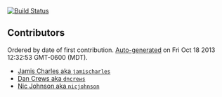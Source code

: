 [![Build Status](https://travis-ci.org/dncrews/simple-dash.js.png)](https://travis-ci.org/dncrews/simple-dash.js)

## Contributors
Ordered by date of first contribution.
[Auto-generated](http://github.com/dtrejo/node-authors) on Fri Oct 18 2013 12:32:53 GMT-0600 (MDT).

- [Jamis Charles aka `jamischarles`](https://github.com/jamischarles)
- [Dan Crews aka `dncrews`](https://github.com/dncrews)
- [Nic Johnson aka `nicjohnson`](https://github.com/nicjohnson)
